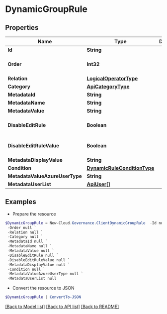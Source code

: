 # DynamicGroupRule
## Properties

Name | Type | Description | Notes
------------ | ------------- | ------------- | -------------
**Id** | **String** |  | [optional] 
**Order** | **Int32** |  | [optional] [default to 0]
**Relation** | [**LogicalOperatorType**](LogicalOperatorType.md) |  | [optional] 
**Category** | [**ApiCategoryType**](ApiCategoryType.md) |  | [optional] 
**MetadataId** | **String** |  | [optional] 
**MetadataName** | **String** |  | [optional] 
**MetadataValue** | **String** |  | [optional] 
**DisableEditRule** | **Boolean** |  | [optional] [default to $false]
**DisableEditRuleValue** | **Boolean** |  | [optional] [default to $false]
**MetadataDisplayValue** | **String** |  | [optional] 
**Condition** | [**DynamicRuleConditionType**](DynamicRuleConditionType.md) |  | [optional] 
**MetadataValueAzureUserType** | **String** |  | [optional] 
**MetadataUserList** | [**ApiUser[]**](ApiUser.md) |  | [optional] 

## Examples

- Prepare the resource
```powershell
$DynamicGroupRule = New-Cloud.Governance.ClientDynamicGroupRule  -Id null `
 -Order null `
 -Relation null `
 -Category null `
 -MetadataId null `
 -MetadataName null `
 -MetadataValue null `
 -DisableEditRule null `
 -DisableEditRuleValue null `
 -MetadataDisplayValue null `
 -Condition null `
 -MetadataValueAzureUserType null `
 -MetadataUserList null
```

- Convert the resource to JSON
```powershell
$DynamicGroupRule | ConvertTo-JSON
```

[[Back to Model list]](../README.md#documentation-for-models) [[Back to API list]](../README.md#documentation-for-api-endpoints) [[Back to README]](../README.md)

